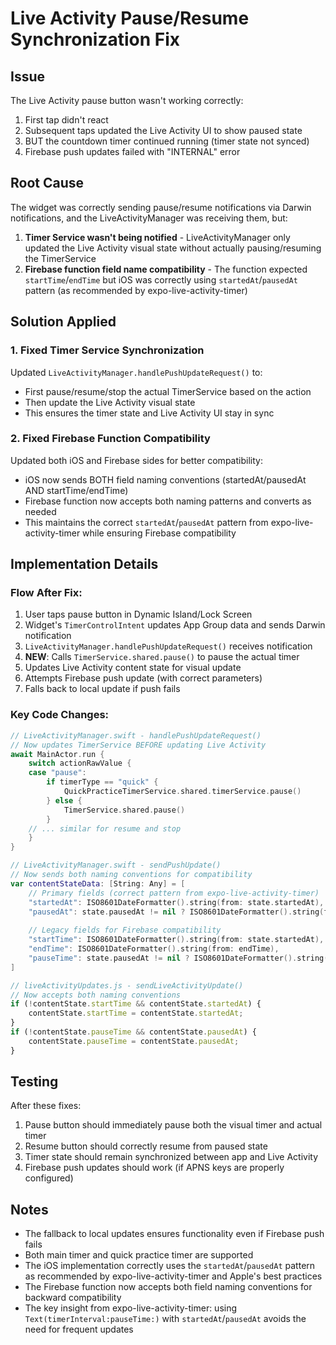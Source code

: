 # Live Activity Pause/Resume Synchronization Fix

## Issue
The Live Activity pause button wasn't working correctly:
1. First tap didn't react
2. Subsequent taps updated the Live Activity UI to show paused state
3. BUT the countdown timer continued running (timer state not synced)
4. Firebase push updates failed with "INTERNAL" error

## Root Cause
The widget was correctly sending pause/resume notifications via Darwin notifications, and the LiveActivityManager was receiving them, but:
1. **Timer Service wasn't being notified** - LiveActivityManager only updated the Live Activity visual state without actually pausing/resuming the TimerService
2. **Firebase function field name compatibility** - The function expected `startTime`/`endTime` but iOS was correctly using `startedAt`/`pausedAt` pattern (as recommended by expo-live-activity-timer)

## Solution Applied

### 1. Fixed Timer Service Synchronization
Updated `LiveActivityManager.handlePushUpdateRequest()` to:
- First pause/resume/stop the actual TimerService based on the action
- Then update the Live Activity visual state
- This ensures the timer state and Live Activity UI stay in sync

### 2. Fixed Firebase Function Compatibility
Updated both iOS and Firebase sides for better compatibility:
- iOS now sends BOTH field naming conventions (startedAt/pausedAt AND startTime/endTime)
- Firebase function now accepts both naming patterns and converts as needed
- This maintains the correct `startedAt`/`pausedAt` pattern from expo-live-activity-timer while ensuring Firebase compatibility

## Implementation Details

### Flow After Fix:
1. User taps pause button in Dynamic Island/Lock Screen
2. Widget's `TimerControlIntent` updates App Group data and sends Darwin notification
3. `LiveActivityManager.handlePushUpdateRequest()` receives notification
4. **NEW**: Calls `TimerService.shared.pause()` to pause the actual timer
5. Updates Live Activity content state for visual update
6. Attempts Firebase push update (with correct parameters)
7. Falls back to local update if push fails

### Key Code Changes:

```swift
// LiveActivityManager.swift - handlePushUpdateRequest()
// Now updates TimerService BEFORE updating Live Activity
await MainActor.run {
    switch actionRawValue {
    case "pause":
        if timerType == "quick" {
            QuickPracticeTimerService.shared.timerService.pause()
        } else {
            TimerService.shared.pause()
        }
    // ... similar for resume and stop
    }
}
```

```swift
// LiveActivityManager.swift - sendPushUpdate()
// Now sends both naming conventions for compatibility
var contentStateData: [String: Any] = [
    // Primary fields (correct pattern from expo-live-activity-timer)
    "startedAt": ISO8601DateFormatter().string(from: state.startedAt),
    "pausedAt": state.pausedAt != nil ? ISO8601DateFormatter().string(from: state.pausedAt!) : nil,
    
    // Legacy fields for Firebase compatibility
    "startTime": ISO8601DateFormatter().string(from: state.startedAt),
    "endTime": ISO8601DateFormatter().string(from: endTime),
    "pauseTime": state.pausedAt != nil ? ISO8601DateFormatter().string(from: state.pausedAt!) : nil
]
```

```javascript
// liveActivityUpdates.js - sendLiveActivityUpdate()
// Now accepts both naming conventions
if (!contentState.startTime && contentState.startedAt) {
    contentState.startTime = contentState.startedAt;
}
if (!contentState.pauseTime && contentState.pausedAt) {
    contentState.pauseTime = contentState.pausedAt;
}
```

## Testing
After these fixes:
1. Pause button should immediately pause both the visual timer and actual timer
2. Resume button should correctly resume from paused state
3. Timer state should remain synchronized between app and Live Activity
4. Firebase push updates should work (if APNS keys are properly configured)

## Notes
- The fallback to local updates ensures functionality even if Firebase push fails
- Both main timer and quick practice timer are supported
- The iOS implementation correctly uses the `startedAt`/`pausedAt` pattern as recommended by expo-live-activity-timer and Apple's best practices
- The Firebase function now accepts both field naming conventions for backward compatibility
- The key insight from expo-live-activity-timer: using `Text(timerInterval:pauseTime:)` with `startedAt`/`pausedAt` avoids the need for frequent updates